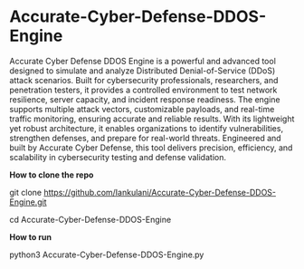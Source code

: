 # Accurate-Cyber-Defense-DDOS-Engine

Accurate Cyber Defense DDOS Engine is a powerful and advanced tool designed to simulate and analyze Distributed Denial-of-Service (DDoS) attack scenarios. Built for cybersecurity professionals, researchers, and penetration testers, it provides a controlled environment to test network resilience, server capacity, and incident response readiness. The engine supports multiple attack vectors, customizable payloads, and real-time traffic monitoring, ensuring accurate and reliable results. With its lightweight yet robust architecture, it enables organizations to identify vulnerabilities, strengthen defenses, and prepare for real-world threats. Engineered and built by Accurate Cyber Defense, this tool delivers precision, efficiency, and scalability in cybersecurity testing and defense validation.


**How to clone the repo**

git clone https://github.com/Iankulani/Accurate-Cyber-Defense-DDOS-Engine.git

cd Accurate-Cyber-Defense-DDOS-Engine

**How to run**

python3 Accurate-Cyber-Defense-DDOS-Engine.py
